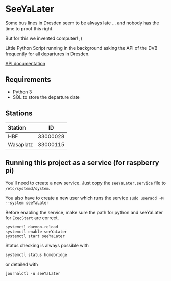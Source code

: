 # SeeYaLater

Some bus lines in Dresden seem to be always late ...
and nobody has the time to proof this right.

But for this we invented computer! ;)

Little Python Script running in the background asking the API of the DVB 
frequently for all departures in Dresden.

[API documentation](https://github.com/kiliankoe/vvo/blob/master/documentation/webapi.md)

## Requirements

- Python 3
- SQL to store the departure date

## Stations 

| Station | ID |
| :-------- | ---- |
| HBF | 33000028 |
| Wasaplatz | 33000115 |

## Running this project as a service (for raspberry pi)

You'll need to create a new service. Just copy the `seeYaLater.service` file to `/etc/systemd/system`.

You also have to create a new user which runs the service `sudo useradd -M --system seeYaLater`

Before enabling the service, make sure the path for python and seeYaLater for `ExecStart` are correct.

```
systemctl daemon-reload
systemctl enable seeYaLater
systemctl start seeYaLater
```

Status checking is always possible with 

```
systemctl status homebridge
```

or detailed with

```
journalctl -u seeYaLater
```